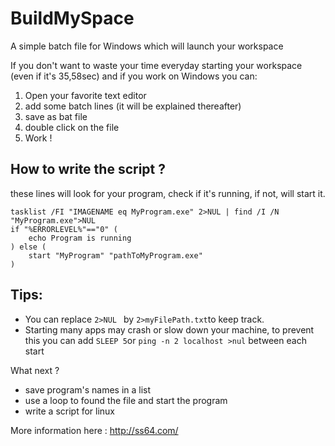 # BuildMySpace
A simple batch file for Windows which will launch your workspace

If you don't want to waste your time everyday starting your workspace (even if it's 35,58sec) and if you work on Windows you can:

1. Open your favorite text editor
2. add some batch lines (it will be explained thereafter)
3. save as bat file
4. double click on the file
5. Work !


## How to write the script ?

these lines will look for your program, check if it's running, if not, will start it.

``` 
tasklist /FI "IMAGENAME eq MyProgram.exe" 2>NUL | find /I /N "MyProgram.exe">NUL
if "%ERRORLEVEL%"=="0" (
	echo Program is running
) else (
	start "MyProgram" "pathToMyProgram.exe"
)
```
## Tips:
* You can replace ```2>NUL ``` by ```2>myFilePath.txt```to keep track.
* Starting many apps may crash or slow down your machine, to prevent this you can add ```SLEEP 5```or ```ping -n 2 localhost >nul``` between each start

What next ? 
*  save program's names in a list
*  use a loop to found the file and start the program
*  write a script for linux 

More information here : http://ss64.com/
